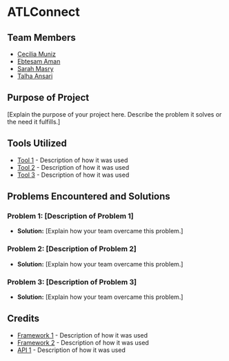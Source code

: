 # ATLConnect

## Team Members
- [Cecilia Muniz](https://github.com/ceciliamuniz)
- [Ebtesam Aman](https://github.com/ebtesama1)
- [Sarah Masry](https://github.com/sarahmsry)
- [Talha Ansari](https://github.com/VetinariLives)

## Purpose of Project
[Explain the purpose of your project here. Describe the problem it solves or the need it fulfills.]

## Tools Utilized
- [Tool 1](link-to-tool) - Description of how it was used
- [Tool 2](link-to-tool) - Description of how it was used
- [Tool 3](link-to-tool) - Description of how it was used

## Problems Encountered and Solutions
### Problem 1: [Description of Problem 1]
- **Solution:** [Explain how your team overcame this problem.]

### Problem 2: [Description of Problem 2]
- **Solution:** [Explain how your team overcame this problem.]

### Problem 3: [Description of Problem 3]
- **Solution:** [Explain how your team overcame this problem.]

## Credits
- [Framework 1](link-to-framework) - Description of how it was used
- [Framework 2](link-to-framework) - Description of how it was used
- [API 1](link-to-api) - Description of how it was used
